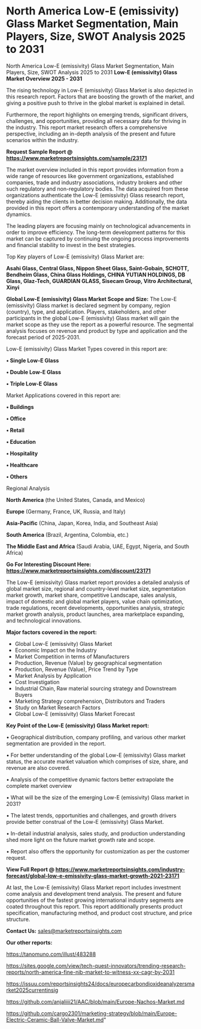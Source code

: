 # North America Low-E (emissivity) Glass Market Segmentation, Main Players, Size, SWOT Analysis 2025 to 2031
North America Low-E (emissivity) Glass Market Segmentation, Main Players, Size, SWOT Analysis 2025 to 2031
<Strong> Low-E (emissivity) Glass Market Overview 2025 - 2031</strong>

The rising technology in Low-E (emissivity) Glass Market is also depicted in this research report. Factors that are boosting the growth of the market, and giving a positive push to thrive in the global market is explained in detail.

Furthermore, the report highlights on emerging trends, significant drivers, challenges, and opportunities, providing all necessary data for thriving in the industry. This report market research offers a comprehensive perspective, including an in-depth analysis of the present and future scenarios within the industry.

<strong>Request Sample Report @ <a href=https://www.marketreportsinsights.com/sample/23171>https://www.marketreportsinsights.com/sample/23171</a></strong>

The market overview included in this report provides information from a wide range of resources like government organizations, established companies, trade and industry associations, industry brokers and other such regulatory and non-regulatory bodies. The data acquired from these organizations authenticate the Low-E (emissivity) Glass research report, thereby aiding the clients in better decision making. Additionally, the data provided in this report offers a contemporary understanding of the market dynamics.

The leading players are focusing mainly on technological advancements in order to improve efficiency. The long-term development patterns for this market can be captured by continuing the ongoing process improvements and financial stability to invest in the best strategies.

Top Key players of Low-E (emissivity) Glass Market are:

<strong>Asahi Glass, Central Glass, Nippon Sheet Glass, Saint-Gobain, SCHOTT, Bendheim Glass, China Glass Holdings, CHINA YUTIAN HOLDINGS, DB Glass, Glaz-Tech, GUARDIAN GLASS, Sisecam Group, Vitro Architectural, Xinyi</strong>

<strong><b>Global Low-E (emissivity) Glass Market Scope and Size:</b></strong>
The Low-E (emissivity) Glass market is declared segment by company, region (country), type, and application. Players, stakeholders, and other participants in the global Low-E (emissivity) Glass market will gain the market scope as they use the report as a powerful resource. The segmental analysis focuses on revenue and product by type and application and the forecast period of 2025-2031.

Low-E (emissivity) Glass Market Types covered in this report are:

<strong>• Single Low-E Glass

• Double Low-E Glass

• Triple Low-E Glass</strong>

Market Applications covered in this report are:

<strong>• Buildings

• Office

• Retail

• Education

• Hospitality

• Healthcare

• Others</strong> 

Regional Analysis

<strong>North America</strong> (the United States, Canada, and Mexico)

<strong>Europe</strong> (Germany, France, UK, Russia, and Italy)

<strong>Asia-Pacific</strong> (China, Japan, Korea, India, and Southeast Asia)

<strong>South America</strong> (Brazil, Argentina, Colombia, etc.)

<strong>The Middle East and Africa</strong> (Saudi Arabia, UAE, Egypt, Nigeria, and South Africa)

<strong>Go For Interesting Discount Here: <a href=https://www.marketreportsinsights.com/discount/23171>https://www.marketreportsinsights.com/discount/23171</a></strong>

The Low-E (emissivity) Glass market report provides a detailed analysis of global market size, regional and country-level market size, segmentation market growth, market share, competitive Landscape, sales analysis, impact of domestic and global market players, value chain optimization, trade regulations, recent developments, opportunities analysis, strategic market growth analysis, product launches, area marketplace expanding, and technological innovations.

<strong><b>Major factors covered in the report:</b></strong>
<ul>
  <li>Global Low-E (emissivity) Glass Market </li>
  <li>Economic Impact on the Industry</li>
  <li>Market Competition in terms of Manufacturers</li>
  <li>Production, Revenue (Value) by geographical segmentation</li>
  <li>Production, Revenue (Value), Price Trend by Type</li>
  <li>Market Analysis by Application</li>
  <li>Cost Investigation</li>
  <li>Industrial Chain, Raw material sourcing strategy and Downstream Buyers</li>
  <li>Marketing Strategy comprehension, Distributors and Traders</li>
  <li>Study on Market Research Factors</li>
  <li>Global Low-E (emissivity) Glass Market Forecast</li>
</ul>

<strong><b>Key Point of the Low-E (emissivity) Glass Market report:</b></strong>

• Geographical distribution, company profiling, and various other market segmentation are provided in the report.

• For better understanding of the global Low-E (emissivity) Glass market status, the accurate market valuation which comprises of size, share, and revenue are also covered.

• Analysis of the competitive dynamic factors better extrapolate the complete market overview

• What will be the size of the emerging Low-E (emissivity) Glass market in 2031?

• The latest trends, opportunities and challenges, and growth drivers provide better construal of the Low-E (emissivity) Glass Market.

• In-detail industrial analysis, sales study, and production understanding shed more light on the future market growth rate and scope.

• Report also offers the opportunity for customization as per the customer request.

<strong><b>View Full Report @ <a href=https://www.marketreportsinsights.com/industry-forecast/global-low-e-emissivity-glass-market-growth-2021-23171>https://www.marketreportsinsights.com/industry-forecast/global-low-e-emissivity-glass-market-growth-2021-23171</a></b></strong>


At last, the Low-E (emissivity) Glass Market report includes investment come analysis and development trend analysis. The present and future opportunities of the fastest growing international industry segments are coated throughout this report. This report additionally presents product specification, manufacturing method, and product cost structure, and price structure.

<strong>Contact Us:</strong>
sales@marketreportsinsights.com

<strong>Our other reports:</strong>

<a href=https://tanomuno.com/illust/483288>https://tanomuno.com/illust/483288</a>

<a href=https://sites.google.com/view/tech-quest-innovators/trending-research-reports/north-america-fine-nib-market-to-witness-xx-cagr-by-2031>https://sites.google.com/view/tech-quest-innovators/trending-research-reports/north-america-fine-nib-market-to-witness-xx-cagr-by-2031</a>

<a href=https://issuu.com/reportsinsights24/docs/europecarbondioxideanalyzersmarket2025currentinsig>https://issuu.com/reportsinsights24/docs/europecarbondioxideanalyzersmarket2025currentinsig</a>

<a href=https://github.com/anjaliiii21/AAC/blob/main/Europe-Nachos-Market.md>https://github.com/anjaliiii21/AAC/blob/main/Europe-Nachos-Market.md</a>

<a href=https://github.com/cargo2301/marketing-strategy/blob/main/Europe-Electric-Ceramic-Ball-Valve-Market.md>https://github.com/cargo2301/marketing-strategy/blob/main/Europe-Electric-Ceramic-Ball-Valve-Market.md</a>"
